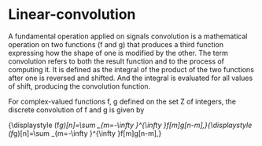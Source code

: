 # Linear-convolution
A fundamental operation applied on signals
convolution is a mathematical operation on two functions (f and g) that produces a third function expressing how the shape of one is modified by the other. The term convolution refers to both the result function and to the process of computing it.
It is defined as the integral of the product of the two functions after one is reversed and shifted. And the integral is evaluated for all values of shift, producing the convolution function.

For complex-valued functions f, g defined on the set Z of integers, the discrete convolution of f and g is given by

{\displaystyle (f*g)[n]=\sum _{m=-\infty }^{\infty }f[m]g[n-m],}{\displaystyle (f*g)[n]=\sum _{m=-\infty }^{\infty }f[m]g[n-m],}
